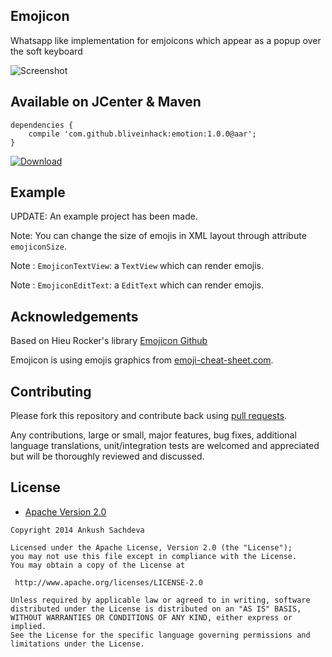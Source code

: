 

## Emojicon

Whatsapp like implementation for emjoicons which appear as a popup over the  soft keyboard

![Screenshot](/sample.png?raw=true)

## Available on JCenter & Maven
```
dependencies {
    compile 'com.github.bliveinhack:emotion:1.0.0@aar';
}
```
[ ![Download](https://api.bintray.com/packages/bliveinhack/maven/Android-Emoticons-Library/images/download.svg) ](https://bintray.com/bliveinhack/maven/Android-Emoticons-Library/_latestVersion)


## Example

UPDATE: An example project has been made.

Note: You can change the size of emojis in XML layout through attribute `emojiconSize`.

Note : `EmojiconTextView`: a `TextView` which can render emojis.

Note : `EmojiconEditText`: a `EditText` which can render emojis.


## Acknowledgements

Based on Hieu Rocker's library [Emojicon Github](https://github.com/rockerhieu/emojicon/)

Emojicon is using emojis graphics from [emoji-cheat-sheet.com](https://github.com/arvida/emoji-cheat-sheet.com/tree/master/public/graphics/emojis).

## Contributing

Please fork this repository and contribute back using
[pull requests](https://github.com/ankushsachdeva/emojicon/pulls).

Any contributions, large or small, major features, bug fixes, additional
language translations, unit/integration tests are welcomed and appreciated
but will be thoroughly reviewed and discussed.

## License

* [Apache Version 2.0](http://www.apache.org/licenses/LICENSE-2.0.html)

```
Copyright 2014 Ankush Sachdeva

Licensed under the Apache License, Version 2.0 (the "License");
you may not use this file except in compliance with the License.
You may obtain a copy of the License at

 http://www.apache.org/licenses/LICENSE-2.0

Unless required by applicable law or agreed to in writing, software
distributed under the License is distributed on an "AS IS" BASIS,
WITHOUT WARRANTIES OR CONDITIONS OF ANY KIND, either express or implied.
See the License for the specific language governing permissions and
limitations under the License.
```
